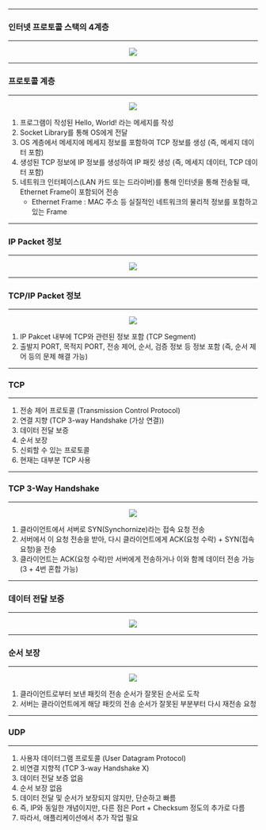 -----
### 인터넷 프로토콜 스택의 4계층
-----
<div align="center">
<img src="https://github.com/sooyounghan/HTTP/assets/34672301/3a2262d3-030b-4f5b-a141-db3380eb200d">
</div>

-----
### 프로토콜 계층
-----
<div align="center">
<img src="https://github.com/sooyounghan/HTTP/assets/34672301/92cfcb02-a164-4439-aaa3-bce14dc107bc">
</div>

1. 프로그램이 작성된 Hello, World! 라는 메세지를 작성
2. Socket Library를 통해 OS에게 전달
3. OS 계층에서 메세지에 메세지 정보를 포함하여 TCP 정보를 생성 (즉, 메세지 데이터 포함)
4. 생성된 TCP 정보에 IP 정보를 생성하여 IP 패킷 생성 (즉, 메세지 데이터, TCP 데이터 포함) 
5. 네트워크 인터페이스(LAN 카드 또는 드라이버)를 통해 인터넷을 통해 전송될 때, Ethernet Frame이 포함되어 전송
   - Ethernet Frame : MAC 주소 등 실질적인 네트워크의 물리적 정보를 포함하고 있는 Frame

-----
### IP Packet 정보
-----
<div align="center">
<img src="https://github.com/sooyounghan/HTTP/assets/34672301/cf8a6d79-0365-4fc1-8876-9ff34722f0e2">
</div>

-----
### TCP/IP Packet 정보
-----
<div align="center">
<img src="https://github.com/sooyounghan/HTTP/assets/34672301/8814d09e-8936-4382-8419-c4be38f6ac0e">
</div>

1. IP Pakcet 내부에 TCP와 관련된 정보 포함 (TCP Segment)
2. 출발지 PORT, 목적지 PORT, 전송 제어, 순서, 검증 정보 등 정보 포함 (즉, 순서 제어 등의 문제 해결 가능)

-----
### TCP
-----
1. 전송 제어 프로토콜 (Transmission Control Protocol)
2. 연결 지향 (TCP 3-way Handshake (가상 연결)) 
3. 데이터 전달 보증
4. 순서 보장
5. 신뢰할 수 있는 프로토콜
6. 현재는 대부분 TCP 사용

-----
### TCP 3-Way Handshake
-----
<div align="center">
<img src="https://github.com/sooyounghan/HTTP/assets/34672301/09b1839b-bcfb-40fa-9b47-7352b04a5c81">
</div>

1. 클라이언트에서 서버로 SYN(Synchornize)라는 접속 요청 전송
2. 서버에서 이 요청 전송을 받아, 다시 클라이언트에게 ACK(요청 수락) + SYN(접속 요청)을 전송
3. 클라이언트는 ACK(요청 수락)만 서버에게 전송하거나 이와 함께 데이터 전송 가능 (3 + 4번 혼합 가능)

-----
### 데이터 전달 보증
-----
<div align="center">
<img src="https://github.com/sooyounghan/HTTP/assets/34672301/bd030695-fe91-4827-9dd4-0169832f77cb">
</div>

-----
### 순서 보장
-----
<div align="center">
<img src="https://github.com/sooyounghan/HTTP/assets/34672301/73bd46c9-c036-4a04-bde1-b81b36f27858">
</div>

1. 클라이언트로부터 보낸 패킷의 전송 순서가 잘못된 순서로 도착
2. 서버는 클라이언트에게 해당 패킷의 전송 순서가 잘못된 부분부터 다시 재전송 요청

-----
### UDP 
-----
1. 사용자 데이터그램 프로토콜 (User Datagram Protocol)
2. 비연결 지향적 (TCP 3-way Handshake X)
3. 데이터 전달 보증 없음
4. 순서 보장 없음
5. 데이터 전달 및 순서가 보장되지 않지만, 단순하고 빠름
6. 즉, IP와 동일한 개념이지만, 다른 점은 Port + Checksum 정도의 추가로 다름
7. 따라서, 애플리케이션에서 추가 작업 필요

